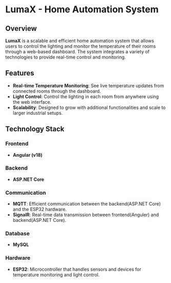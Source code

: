 # LumaX - Home Automation System

## Overview

**LumaX** is a scalable and efficient home automation system that allows users to control the lighting and monitor the temperature of their rooms through a web-based dashboard. The system integrates a variety of technologies to provide real-time control and monitoring.

## Features

- **Real-time Temperature Monitoring**: See live temperature updates from connected rooms through the dashboard.
- **Light Control**: Control the lighting in each room from anywhere using the web interface.
- **Scalability**: Designed to grow with additional functionalities and scale to larger industrial setups.

## Technology Stack

### Frontend
- **Angular (v18)**
  
### Backend
- **ASP.NET Core**
  
### Communication
  - **MQTT**: Efficient communication between the backend(ASP.NET Core) and the ESP32 hardware.
  - **SignalR**: Real-time data transmission between frontend(Anguler) and backend(ASP.NET Core).
  
### Database
- **MySQL**

### Hardware
- **ESP32**: Microcontroller that handles sensors and devices for temperature monitoring and light control.

